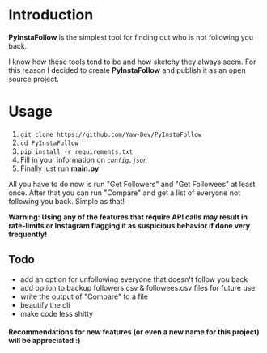 # Introduction
**PyInstaFollow** is the simplest tool for finding out who is not following you back.

I know how these tools tend to be and how sketchy they always seem. For this reason I decided to create **PyInstaFollow** and publish it as an open source project.

# Usage
1. `git clone https://github.com/Yaw-Dev/PyInstaFollow`
2. `cd PyInstaFollow`
3. `pip install -r requirements.txt`
4. Fill in your information on *`config.json`*
4. Finally just run **main.py**

All you have to do now is run "Get Followers" and "Get Followees" at least once. After that you can run "Compare" and get a list of everyone not following you back. Simple as that!

**Warning: Using any of the features that require API calls may result in rate-limits or Instagram flagging it as suspicious behavior if done very frequently!**

## Todo
- add an option for unfollowing everyone that doesn't follow you back
- add option to backup followers.csv & followees.csv files for future use
- write the output of "Compare" to a file
- beautify the cli
- make code less shitty

#### Recommendations for new features (or even a new name for this project) will be appreciated :)